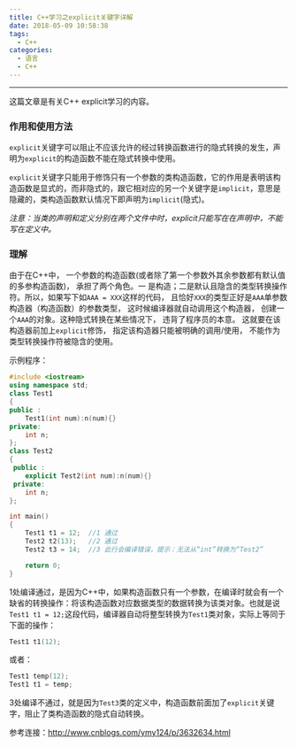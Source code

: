 ```yaml
---
title: C++学习之explicit关键字详解
date: 2018-05-09 10:58:38
tags:
  - C++
categories: 
  - 语言
  - C++
---
```


-----

这篇文章是有关C++ explicit学习的内容。

<!--more--->

### 作用和使用方法

`explicit`关键字可以阻止不应该允许的经过转换函数进行的隐式转换的发生，声明为`explicit`的构造函数不能在隐式转换中使用。

`explicit`关键字只能用于修饰只有一个参数的类构造函数，它的作用是表明该构造函数是显式的，而非隐式的，跟它相对应的另一个关键字是`implicit`，意思是隐藏的，类构造函数默认情况下即声明为`implicit`(隐式)。

*注意：当类的声明和定义分别在两个文件中时，explicit只能写在在声明中，不能写在定义中。*

### 理解

由于在C++中， 一个参数的构造函数(或者除了第一个参数外其余参数都有默认值的多参构造函数)， 承担了两个角色。一 是构造；二是默认且隐含的类型转换操作符。所以，如果写下如`AAA = XXX`这样的代码， 且恰好`XXX`的类型正好是`AAA`单参数构造器（构造函数）的参数类型， 这时候编译器就自动调用这个构造器， 创建一个`AAA`的对象。这种隐式转换在某些情况下， 违背了程序员的本意。 这就要在该构造器前加上`explicit`修饰， 指定该构造器只能被明确的调用/使用， 不能作为类型转换操作符被隐含的使用。

示例程序：

~~~c++
#include <iostream>  
using namespace std;  
class Test1  
{  
public :  
    Test1(int num):n(num){}  
private:  
    int n;  
};  
class Test2  
{  
 public :  
    explicit Test2(int num):n(num){}  
 private:  
    int n;  
};  

int main()  
{  
    Test1 t1 = 12;  //1 通过
    Test2 t2(13);   //2 通过
    Test2 t3 = 14;  //3 此行会编译错误，提示：无法从“int”转换为“Test2”

    return 0;  
}  
~~~

1处编译通过，是因为C++中，如果构造函数只有一个参数，在编译时就会有一个缺省的转换操作：将该构造函数对应数据类型的数据转换为该类对象。也就是说 `Test1 t1 = 12;`这段代码，编译器自动将整型转换为`Test1`类对象，实际上等同于下面的操作：

~~~c++
Test1 t1(12);
~~~

或者：

~~~c++
Test1 temp(12);
Test1 t1 = temp;
~~~

3处编译不通过，就是因为`Test3`类的定义中，构造函数前面加了`explicit`关键字，阻止了类构造函数的隐式自动转换。



参考连接：http://www.cnblogs.com/ymy124/p/3632634.html
